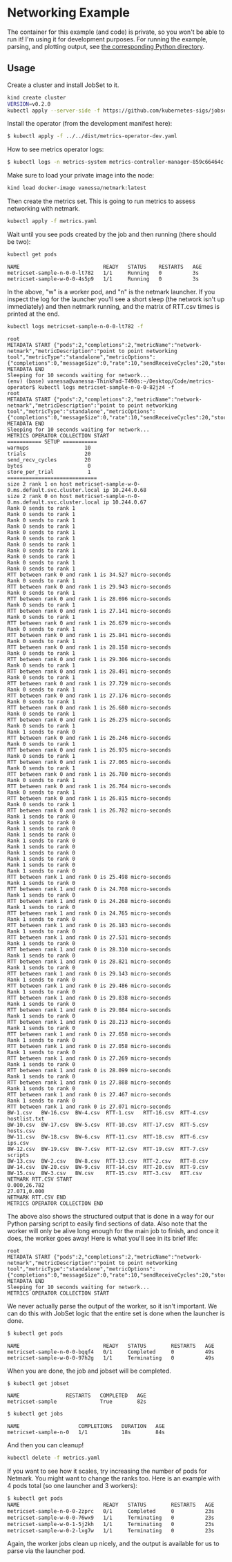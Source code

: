 # Networking Example

The container for this example (and code) is private, so you won't be able to run it!
I'm using it for development purposes.
For running the example, parsing, and plotting output, see [the corresponding Python directory](../../python/network-netmark/).

## Usage

Create a cluster and install JobSet to it.

```bash
kind create cluster
VERSION=v0.2.0
kubectl apply --server-side -f https://github.com/kubernetes-sigs/jobset/releases/download/$VERSION/manifests.yaml
```

Install the operator (from the development manifest here):

```bash
$ kubectl apply -f ../../dist/metrics-operator-dev.yaml
```

How to see metrics operator logs:

```bash
$ kubectl logs -n metrics-system metrics-controller-manager-859c66464c-7rpbw
```

Make sure to load your private image into the node:

```bash
kind load docker-image vanessa/netmark:latest
```

Then create the metrics set. This is going to run metrics to assess networking with netmark.

```bash
kubectl apply -f metrics.yaml
```

Wait until you see pods created by the job and then running (there should be two):

```bash
kubectl get pods
```
```console
NAME                           READY   STATUS    RESTARTS   AGE
metricset-sample-n-0-0-lt782   1/1     Running   0          3s
metricset-sample-w-0-0-4s5p9   1/1     Running   0          3s
```

In the above, "w" is a worker pod, and "n" is the netmark launcher.
If you inspect the log for the launcher you'll see a short sleep (the network isn't up immediately)
and then netmark running, and the matrix of RTT.csv times is printed at the end.

```bash
kubectl logs metricset-sample-n-0-0-lt782 -f
```
```console
root
METADATA START {"pods":2,"completions":2,"metricName":"network-netmark","metricDescription":"point to point networking tool","metricType":"standalone","metricOptions":{"completions":0,"messageSize":0,"rate":10,"sendReceiveCycles":20,"storeEachTrial":"true","tasks":2,"trials":20,"warmups":10}}
METADATA END
Sleeping for 10 seconds waiting for network...
(env) (base) vanessa@vanessa-ThinkPad-T490s:~/Desktop/Code/metrics-operator$ kubectl logs metricset-sample-n-0-0-82jz4 -f
root
METADATA START {"pods":2,"completions":2,"metricName":"network-netmark","metricDescription":"point to point networking tool","metricType":"standalone","metricOptions":{"completions":0,"messageSize":0,"rate":10,"sendReceiveCycles":20,"storeEachTrial":"true","tasks":2,"trials":20,"warmups":10}}
METADATA END
Sleeping for 10 seconds waiting for network...
METRICS OPERATOR COLLECTION START
=========== SETUP ===========
warmups                  10
trials                   20
send_recv_cycles         20
bytes                     0
store_per_trial           1
=============================
size 2 rank 1 on host metricset-sample-w-0-0.ms.default.svc.cluster.local ip 10.244.0.68
size 2 rank 0 on host metricset-sample-n-0-0.ms.default.svc.cluster.local ip 10.244.0.67
Rank 0 sends to rank 1
Rank 0 sends to rank 1
Rank 0 sends to rank 1
Rank 0 sends to rank 1
Rank 0 sends to rank 1
Rank 0 sends to rank 1
Rank 0 sends to rank 1
Rank 0 sends to rank 1
Rank 0 sends to rank 1
Rank 0 sends to rank 1
Rank 0 sends to rank 1
RTT between rank 0 and rank 1 is 34.527 micro-seconds
Rank 0 sends to rank 1
RTT between rank 0 and rank 1 is 29.943 micro-seconds
Rank 0 sends to rank 1
RTT between rank 0 and rank 1 is 28.696 micro-seconds
Rank 0 sends to rank 1
RTT between rank 0 and rank 1 is 27.141 micro-seconds
Rank 0 sends to rank 1
RTT between rank 0 and rank 1 is 26.679 micro-seconds
Rank 0 sends to rank 1
RTT between rank 0 and rank 1 is 25.841 micro-seconds
Rank 0 sends to rank 1
RTT between rank 0 and rank 1 is 28.158 micro-seconds
Rank 0 sends to rank 1
RTT between rank 0 and rank 1 is 29.306 micro-seconds
Rank 0 sends to rank 1
RTT between rank 0 and rank 1 is 28.491 micro-seconds
Rank 0 sends to rank 1
RTT between rank 0 and rank 1 is 27.729 micro-seconds
Rank 0 sends to rank 1
RTT between rank 0 and rank 1 is 27.176 micro-seconds
Rank 0 sends to rank 1
RTT between rank 0 and rank 1 is 26.680 micro-seconds
Rank 0 sends to rank 1
RTT between rank 0 and rank 1 is 26.275 micro-seconds
Rank 0 sends to rank 1
Rank 1 sends to rank 0
RTT between rank 0 and rank 1 is 26.246 micro-seconds
Rank 0 sends to rank 1
RTT between rank 0 and rank 1 is 26.975 micro-seconds
Rank 0 sends to rank 1
RTT between rank 0 and rank 1 is 27.065 micro-seconds
Rank 0 sends to rank 1
RTT between rank 0 and rank 1 is 26.780 micro-seconds
Rank 0 sends to rank 1
RTT between rank 0 and rank 1 is 26.764 micro-seconds
Rank 0 sends to rank 1
RTT between rank 0 and rank 1 is 26.815 micro-seconds
Rank 0 sends to rank 1
RTT between rank 0 and rank 1 is 26.782 micro-seconds
Rank 1 sends to rank 0
Rank 1 sends to rank 0
Rank 1 sends to rank 0
Rank 1 sends to rank 0
Rank 1 sends to rank 0
Rank 1 sends to rank 0
Rank 1 sends to rank 0
Rank 1 sends to rank 0
Rank 1 sends to rank 0
Rank 1 sends to rank 0
RTT between rank 1 and rank 0 is 25.498 micro-seconds
Rank 1 sends to rank 0
RTT between rank 1 and rank 0 is 24.708 micro-seconds
Rank 1 sends to rank 0
RTT between rank 1 and rank 0 is 24.268 micro-seconds
Rank 1 sends to rank 0
RTT between rank 1 and rank 0 is 24.765 micro-seconds
Rank 1 sends to rank 0
RTT between rank 1 and rank 0 is 26.183 micro-seconds
Rank 1 sends to rank 0
RTT between rank 1 and rank 0 is 27.531 micro-seconds
Rank 1 sends to rank 0
RTT between rank 1 and rank 0 is 28.310 micro-seconds
Rank 1 sends to rank 0
RTT between rank 1 and rank 0 is 28.821 micro-seconds
Rank 1 sends to rank 0
RTT between rank 1 and rank 0 is 29.143 micro-seconds
Rank 1 sends to rank 0
RTT between rank 1 and rank 0 is 29.486 micro-seconds
Rank 1 sends to rank 0
RTT between rank 1 and rank 0 is 29.838 micro-seconds
Rank 1 sends to rank 0
RTT between rank 1 and rank 0 is 29.084 micro-seconds
Rank 1 sends to rank 0
RTT between rank 1 and rank 0 is 28.213 micro-seconds
Rank 1 sends to rank 0
RTT between rank 1 and rank 0 is 27.658 micro-seconds
Rank 1 sends to rank 0
RTT between rank 1 and rank 0 is 27.058 micro-seconds
Rank 1 sends to rank 0
RTT between rank 1 and rank 0 is 27.269 micro-seconds
Rank 1 sends to rank 0
RTT between rank 1 and rank 0 is 28.099 micro-seconds
Rank 1 sends to rank 0
RTT between rank 1 and rank 0 is 27.888 micro-seconds
Rank 1 sends to rank 0
RTT between rank 1 and rank 0 is 27.467 micro-seconds
Rank 1 sends to rank 0
RTT between rank 1 and rank 0 is 27.071 micro-seconds
BW-1.csv   BW-16.csv  BW-4.csv  RTT-1.csv   RTT-16.csv  RTT-4.csv  hostlist.txt
BW-10.csv  BW-17.csv  BW-5.csv  RTT-10.csv  RTT-17.csv  RTT-5.csv  hosts.csv
BW-11.csv  BW-18.csv  BW-6.csv  RTT-11.csv  RTT-18.csv  RTT-6.csv  ips.csv
BW-12.csv  BW-19.csv  BW-7.csv  RTT-12.csv  RTT-19.csv  RTT-7.csv  scripts
BW-13.csv  BW-2.csv   BW-8.csv  RTT-13.csv  RTT-2.csv   RTT-8.csv
BW-14.csv  BW-20.csv  BW-9.csv  RTT-14.csv  RTT-20.csv  RTT-9.csv
BW-15.csv  BW-3.csv   BW.csv    RTT-15.csv  RTT-3.csv   RTT.csv
NETMARK RTT.CSV START
0.000,26.782
27.071,0.000
NETMARK RTT.CSV END
METRICS OPERATOR COLLECTION END
```
The above also shows the structured output that is done in a way for our Python parsing script to easily
find sections of data. Also note that the worker will only be alive long enough for the main job to
finish, and once it does, the worker goes away! Here is what you'll see in its brief life:

```console
root
METADATA START {"pods":2,"completions":2,"metricName":"network-netmark","metricDescription":"point to point networking tool","metricType":"standalone","metricOptions":{"completions":0,"messageSize":0,"rate":10,"sendReceiveCycles":20,"storeEachTrial":"true","tasks":2,"trials":20,"warmups":10}}
METADATA END
Sleeping for 10 seconds waiting for network...
METRICS OPERATOR COLLECTION START
```

We never actually parse the output of the worker, so it isn't important.
We can do this with JobSet logic that the entire set is done when the launcher is done.

```bash
$ kubectl get pods
```
```console
NAME                           READY   STATUS        RESTARTS   AGE
metricset-sample-n-0-0-bqqf4   0/1     Completed     0          49s
metricset-sample-w-0-0-97h2g   1/1     Terminating   0          49s
```

When you are done, the job and jobset will be completed.

```bash
$ kubectl get jobset
```
```console
NAME               RESTARTS   COMPLETED   AGE
metricset-sample              True        82s
```
```bash
$ kubectl get jobs
```
```console
NAME                   COMPLETIONS   DURATION   AGE
metricset-sample-n-0   1/1           18s        84s
```

And then you can cleanup!

```bash
kubectl delete -f metrics.yaml
```

If you want to see how it scales, try increasing the number of pods for Netmark. You
might want to change the ranks too. Here is an example with 4 pods total (so one launcher
and 3 workers):

```bash
$ kubectl get pods
NAME                           READY   STATUS        RESTARTS   AGE
metricset-sample-n-0-0-2zprc   0/1     Completed     0          23s
metricset-sample-w-0-0-76wx9   1/1     Terminating   0          23s
metricset-sample-w-0-1-5j2kh   1/1     Terminating   0          23s
metricset-sample-w-0-2-lxg7w   1/1     Terminating   0          23s
```

Again, the worker jobs clean up nicely, and the output is available for us
to parse via the launcher pod.
